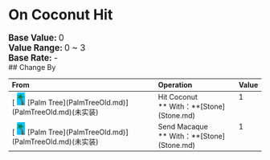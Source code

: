 # On Coconut Hit  
  
<div style="font-size:1.2em"><b>Base Value: </b> 0 </div>  
<div style="font-size:1.2em"><b>Value Range: </b> 0 ~ 3 </div>  
<div style="font-size:1.2em"><b>Base Rate: </b> - </div>  
## Change By  
<table class="table table-bordered" data-toggle="table"  ><thead style=""><tr ><th  style="text-align:left;vertical-align:top;"  >From</th><th  style="text-align:left;vertical-align:top;"  >Operation</th><th  style="text-align:left;vertical-align:top;"  data-sortable="true"  >Value</th></tr></thead><tr ><td  style="text-align:left;vertical-align:top;"  >[<div style="width:25px;display:inline-block;text-align:center"><img decoding="async" src="Sprite/PalmTree.png" href="a.md" style="max-width:25px;max-height:25px;"></div>[Palm Tree](PalmTreeOld.md)](PalmTreeOld.md)(未实装)</td><td  style="text-align:left;vertical-align:top;"  >Hit Coconut<br>** With：**[Stone](Stone.md)</td><td  style="text-align:left;vertical-align:top;"  >1</td></tr><tr ><td  style="text-align:left;vertical-align:top;"  >[<div style="width:25px;display:inline-block;text-align:center"><img decoding="async" src="Sprite/PalmTree.png" href="a.md" style="max-width:25px;max-height:25px;"></div>[Palm Tree](PalmTreeOld.md)](PalmTreeOld.md)(未实装)</td><td  style="text-align:left;vertical-align:top;"  >Send Macaque<br>** With：**[Stone](Stone.md)</td><td  style="text-align:left;vertical-align:top;"  >1</td></tr></tbody></table>  
  


<script>document.title="On Coconut Hit - Card Survival Wiki";</script>